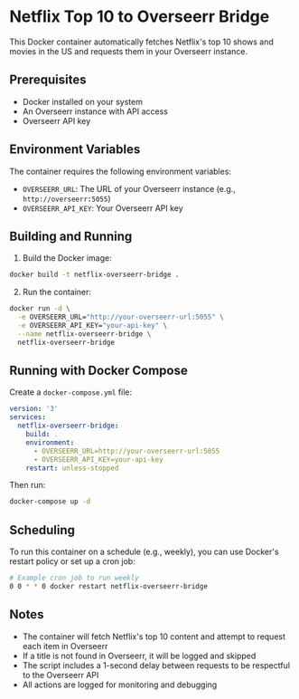 # Netflix Top 10 to Overseerr Bridge

This Docker container automatically fetches Netflix's top 10 shows and movies in the US and requests them in your Overseerr instance.

## Prerequisites

- Docker installed on your system
- An Overseerr instance with API access
- Overseerr API key

## Environment Variables

The container requires the following environment variables:

- `OVERSEERR_URL`: The URL of your Overseerr instance (e.g., `http://overseerr:5055`)
- `OVERSEERR_API_KEY`: Your Overseerr API key

## Building and Running

1. Build the Docker image:
```bash
docker build -t netflix-overseerr-bridge .
```

2. Run the container:
```bash
docker run -d \
  -e OVERSEERR_URL="http://your-overseerr-url:5055" \
  -e OVERSEERR_API_KEY="your-api-key" \
  --name netflix-overseerr-bridge \
  netflix-overseerr-bridge
```

## Running with Docker Compose

Create a `docker-compose.yml` file:

```yaml
version: '3'
services:
  netflix-overseerr-bridge:
    build: .
    environment:
      - OVERSEERR_URL=http://your-overseerr-url:5055
      - OVERSEERR_API_KEY=your-api-key
    restart: unless-stopped
```

Then run:
```bash
docker-compose up -d
```

## Scheduling

To run this container on a schedule (e.g., weekly), you can use Docker's restart policy or set up a cron job:

```bash
# Example cron job to run weekly
0 0 * * 0 docker restart netflix-overseerr-bridge
```

## Notes

- The container will fetch Netflix's top 10 content and attempt to request each item in Overseerr
- If a title is not found in Overseerr, it will be logged and skipped
- The script includes a 1-second delay between requests to be respectful to the Overseerr API
- All actions are logged for monitoring and debugging 